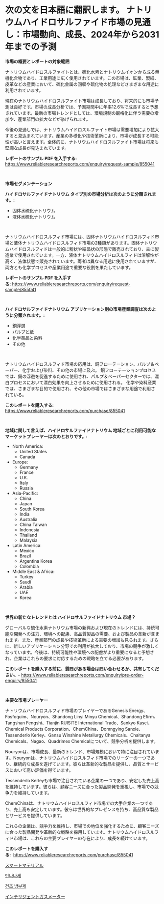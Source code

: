 <p><h1>次の文を日本語に翻訳します。 ナトリウムハイドロサルファイド市場の見通し：市場動向、成長、2024年から2031年までの予測</h1></p><p><strong>市場の概要とレポートの対象範囲</strong></p>
<p><p>ナトリウムハイドロスルファイトとは、硫化水素とナトリウムイオンから成る無機化合物であり、工業用途に広く使用されています。この市場は、鉱業、製紙、皮革などの産業において、硫化金属の回収や硫化物の処理などさまざまな用途に利用されています。</p><p>現在のナトリウムハイドロスルファイト市場は成長しており、将来的にも市場予測は良好です。市場の成長分析では、予測期間中に年率12.6%で成長すると予想されています。最新の市場トレンドとしては、環境規制の厳格化に伴う需要の増加や、産業部門の拡大などが挙げられます。</p><p>今後の見通しでは、ナトリウムハイドロスルファイト市場は需要増加により拡大すると見込まれています。産業の多様化や技術革新により、市場が成長する可能性が高いと言えます。全体的に、ナトリウムハイドロスルファイト市場は将来も堅調な成長が見込まれています。</p></p>
<p><strong>レポートのサンプル PDF を入手する:</strong> <a href="https://www.reliableresearchreports.com/enquiry/request-sample/855041">https://www.reliableresearchreports.com/enquiry/request-sample/855041</a></p>
<p>&nbsp;</p>
<p><strong>市場セグメンテーション</strong></p>
<p><strong>ハイドロサルファイドナトリウム タイプ別の市場分析は次のように分類されます。:</strong></p>
<p><ul><li>固体水硫化ナトリウム</li><li>液体水硫化ナトリウム</li></ul></p>
<p>&nbsp;</p>
<p><p>ナトリウムハイドロスルフィド市場には、固体ナトリウムハイドロスルフィド市場と液体ナトリウムハイドロスルフィド市場の2種類があります。固体ナトリウムハイドロスルフィドは一般的に粉状や結晶状の形態で販売されており、主に製造業で使用されています。一方、液体ナトリウムハイドロスルフィドは溶解性が高く、液体状態で販売されています。両者は異なる用途に使用されていますが、両方とも化学プロセスや産業用途で重要な役割を果たしています。</p></p>
<p><strong>レポートのサンプル PDF を入手する:</strong>&nbsp;<a href="https://www.reliableresearchreports.com/enquiry/request-sample/855041">https://www.reliableresearchreports.com/enquiry/request-sample/855041</a></p>
<p>&nbsp;</p>
<p><strong> ハイドロサルファイドナトリウム アプリケーション別の市場産業調査は次のように分類されます。:</strong></p>
<p><ul><li>銅浮選</li><li>パルプと紙</li><li>化学薬品と染料</li><li>その他</li></ul></p>
<p>&nbsp;</p>
<p><p>ナトリウムハイドロスルフィド市場の応用は、銅フローテーション、パルプ＆ペーパー、化学および染料、その他の市場に及ぶ。 銅フローテーションプロセスでは、銅の浮遊を促進するために使用され、パルプ＆ペーパーセクターでは、漂白プロセスにおいて漂白効果を向上させるために使用される。 化学や染料産業では、さまざまな目的で使用され、その他の市場ではさまざまな用途で利用されている。</p></p>
<p><strong>このレポートを購入する:</strong>&nbsp; <a href="https://www.reliableresearchreports.com/purchase/855041">https://www.reliableresearchreports.com/purchase/855041</a></p>
<p>&nbsp;</p>
<p><strong>地域に関して言えば、ハイドロサルファイドナトリウム 地域ごとに利用可能なマーケットプレーヤーは次のとおりです。:</strong></p>
<p><ul>
    <li>
        North America:
        <ul>
            <li>United States</li>
            <li>Canada</li>
        </ul>
    </li>
    <li>
        Europe:
        <ul>
            <li>Germany</li>
            <li>France</li>
            <li>U.K.</li>
            <li>Italy</li>
            <li>Russia</li>
        </ul>
    </li>
    <li>
        Asia-Pacific:
        <ul>
            <li>China</li>
            <li>Japan</li>
            <li>South Korea</li>
            <li>India</li>
            <li>Australia</li>
            <li>China Taiwan</li>
            <li>Indonesia</li>
            <li>Thailand</li>
            <li>Malaysia</li>
        </ul>
    </li>
    <li>
        Latin America:
        <ul>
            <li>Mexico</li>
            <li>Brazil</li>
            <li>Argentina Korea</li>
            <li>Colombia</li>
        </ul>
    </li>
    <li>
        Middle East & Africa:
        <ul>
            <li>Turkey</li>
            <li>Saudi</li>
            <li>Arabia</li>
            <li>UAE</li>
            <li>Korea</li>
        </ul>
    </li>
    </ul></p>
<p>&nbsp;</p>
<p><strong>世界の新たなトレンドとは ハイドロサルファイドナトリウム 市場？</strong></p>
<p><p>グローバルな硫化水素ナトリウム市場の新興および現在のトレンドには、持続可能な開発への注力、環境への配慮、高品質製品の需要、および製品の革新が含まれます。また、産業部門の成長や技術革新による需要の増加も見られます。さらに、新しいアプリケーション分野での利用が拡大しており、市場の競争が激しくなっています。今後は、持続可能性や環境への配慮がより重要になると予想され、企業はこれらの要求に対応するための戦略を立てる必要があります。</p></p>
<p><strong>このレポートを購入する前に、質問がある場合は問い合わせるか、共有してください。</strong>- <a href="https://www.reliableresearchreports.com/enquiry/pre-order-enquiry/855041">https://www.reliableresearchreports.com/enquiry/pre-order-enquiry/855041</a></p>
<p>&nbsp;</p>
<p><strong>主要な市場プレーヤー</strong></p>
<p><p>ナトリウムハイドロスルフィド市場のプレイヤーであるGenesis Energy、Fosfoquim、Nouryon、Shandong Linyi Minyu Chemical、Shandong Efirm、Tangshan Fengshi、Tianjin RUISITE International Trade、Sankyo Kasei、Chemical Products Corporation、ChemChina、Domngying Sanxie、Tessenderlo Kerley、Gansu Winshine Metallurgy Chemicals、Chaitanya Chemicals、Nagao、Quadrimex Chemicalについて、競争分析を提供します。</p><p>Nouryonは、市場成長、最新のトレンド、市場規模において特に注目されています。Nouryonは、ナトリウムハイドロスルフィド市場でのリーダーの一つであり、継続的な成長を遂げています。彼らは革新的な製品を提供し、品質とサービスにおいて高い評価を得ています。</p><p>Tessenderlo Kerleyも市場で注目されている企業の一つであり、安定した売上高を維持しています。彼らは、顧客ニーズに合った製品開発を重視し、市場での競争力を維持しています。</p><p>ChemChinaは、ナトリウムハイドロスルフィド市場での大手企業の一つであり、売上高も安定しています。彼らは世界的なプレゼンスを持ち、高品質な製品とサービスを提供しています。</p><p>これらの企業は、競争力を維持し、市場での地位を強化するために、顧客ニーズに合った製品開発や革新的な戦略を採用しています。ナトリウムハイドロスルフィド市場は、これらの主要プレイヤーの存在により、成長を続けています。</p></p>
<p><strong>このレポートを購入する:</strong>&nbsp;&nbsp;<a href="https://www.reliableresearchreports.com/purchase/855041">https://www.reliableresearchreports.com/purchase/855041</a></p>
<p><p><a href="https://github.com/RodHoppe07/Market-Research-Report-List-1/blob/main/635062216925.md">スマートマテリアル</a></p><p><a href="https://medium.com/@bubblebutt879567/2024%EB%85%84%EB%B6%80%ED%84%B0-2031%EB%85%84%EA%B9%8C%EC%A7%80%EC%9D%98-%EB%A7%8C%EB%82%9C-%EC%95%84%EC%84%B8-%EC%8B%9C%EC%9E%A5-%EB%B6%84%EC%84%9D-%EB%B0%8F-%EA%B7%9C%EB%AA%A8-%EC%A0%84%EB%A7%9D-e437b7ba797d">만나나세</a></p><p><a href="https://medium.com/@porterhntz2023/korea-%EB%B0%A9%EB%B6%80%EC%A0%9C-%EC%8B%9C%EC%9E%A5-%EA%B2%BD%EC%9F%81-%EB%B6%84%EC%84%9D-%EC%8B%9C%EC%9E%A5-%EB%8F%99%ED%96%A5-%EB%B0%8F-2031%EB%85%84%EA%B9%8C%EC%A7%80%EC%9D%98-%EC%98%88%EC%B8%A1-42f7d770e01d">건초 방부제</a></p><p><a href="https://github.com/laurenreichert/Market-Research-Report-List-1/blob/main/599942116924.md">インテリジェントガスメーター</a></p></p>